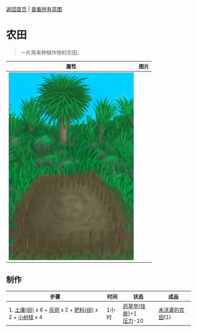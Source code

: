 [返回首页](index.md)   |  [查看所有蓝图](blueprint.md)
# 农田  
> 一片用来种植作物的农田。  
  
  属性  |   图片   
 ----  |  ----:   
   |  ![](Sprite/CropPlot.png)   
  
## 制作  
步骤  |  时间  |  状态  |  成品  
----  |  ----  |  ----  |  ----  
1. [土壤(组)](GpTag_Soil.md) x 6 + [灰烬](Ash.md) x 2 + [肥料(组)](GpTag_Fertilizer.md) x 2 + [小树枝](Sticks.md) x 4  |  1小时  |  [药草学(技能)](Skill_Herbology.md)+1<br>[压力](Stress.md)-10  |  [未浇灌的农田](CropPlotDry.md)(1)  
